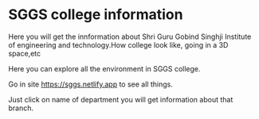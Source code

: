 # SGGS college information

Here you will get the innformation about Shri Guru Gobind Singhji Institute of engineering and technology.How college look like, going in a 3D space,etc

Here you can explore all the environment in SGGS college.

Go in site https://sggs.netlify.app to see all things.

Just click on name of department you will get information about that branch.
